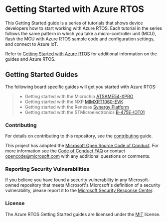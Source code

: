 # Getting Started with Azure RTOS

This Getting Started guide is a series of tutorials that shows device developers how to start working with Azure RTOS. Each tutorial in the series follows the same pattern in which you take a micro-controller unit (MCU), flash the MCU with Azure RTOS sample code and configuration settings, and connect to Azure IoT.

Refer to [Getting Started with Azure RTOS](https://go.microsoft.com/fwlink/p/?linkid=2129824) for additional information on the guides and Azure RTOS.

## Getting Started Guides
The following board specific guides will get you started with Azure RTOS:

> * Getting started with the Microchip [ATSAME54-XPRO](Microchip/ATSAME54-XPRO)
> * Getting started with the NXP [MIMXRT1060-EVK](NXP/MIMXRT1060-EVK)
> * Getting started with the Renesas [Synergy Platform](Renesas/Synergy)
> * Getting started with the STMicroelectronics [B-475E-IOT01](STMicroelectronics/B-L475E-IOT01A)

### Contributing
For details on contributing to this repository, see the [contributing](CONTRIBUTING.md) guide.

This project has adopted the [Microsoft Open Source Code of Conduct](https://opensource.microsoft.com/codeofconduct/).
For more information see the [Code of Conduct FAQ](https://opensource.microsoft.com/codeofconduct/faq/)
or contact [opencode@microsoft.com](mailto:opencode@microsoft.com) with any additional questions or comments.

### Reporting Security Vulnerabilities
If you believe you have found a security vulnerability in any Microsoft-owned repository that meets Microsoft's Microsoft's definition of a security vulnerability, please report it to the [Microsoft Security Response Center](SECURITY.md).

### License
The Azure RTOS Getting Started guides are licensed under the [MIT](LICENSE.txt) license.
